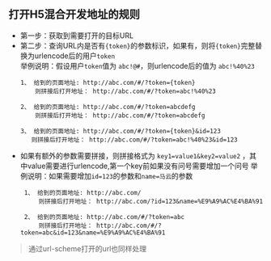 
## 打开H5混合开发地址的规则

* 第一步：获取到需要打开的目标URL
* 第二步：查询URL内是否有`{token}`的参数标识，如果有，则将`{token}`完整替换为urlencode后的用户`token`  
    举例说明：假设用户`token`值为 `abc!@#`，则urlencode后的值为 `abc!%40%23`
    ```
    1、 给到的页面地址: http://abc.com/#/?token={token}
        则拼接后打开地址： http://abc.com/#/?token=abc!%40%23

    2、 给到的页面地址: http://abc.com/#/?token=abcdefg
        则拼接后打开地址： http://abc.com/#/?token=abcdefg

    3、 给到的页面地址: http://abc.com/#/?token={token}&id=123
       则拼接后打开地址： http://abc.com/#/?token=abc!%40%23&id=123
    ```
* 如果有额外的参数需要拼接，则拼接格式为  `key1=value1&key2=value2` ，其中value需要进行urlencode,第一个key前如果没有问号需要增加一个问号
  举例说明：如果需要增加`id=123`的参数和`name=马云`的参数
   ```
    1、 给到的页面地址: http://abc.com/
        则拼接后打开地址： http://abc.com/?id=123&name=%E9%A9%AC%E4%BA%91

    2、 给到的页面地址: http://abc.com/#/?token=abc
        则拼接后打开地址： http://abc.com/#/?token=abc&id=123&name=%E9%A9%AC%E4%BA%91

    ```
    
> 通过url-scheme打开的url也同样处理